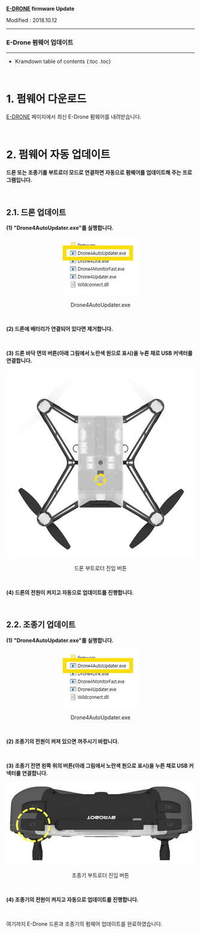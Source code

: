 **[E-DRONE](/documents/kr/products/e_drone/) firmware Update**

Modified : 2018.10.12

---

<h3>E-Drone 펌웨어 업데이트</h3>

---

* Kramdown table of contents
{:toc .toc}

<br>

# 1. 펌웨어 다운로드

[E-DRONE](/documents/kr/products/e_drone/) 페이지에서 최신 E-Drone 펌웨어를 내려받습니다.


<br>


# 2. 펌웨어 자동 업데이트

<b>드론 또는 조종기를 부트로더 모드로 연결하면 자동으로 펌웨어를 업데이트해 주는 프로그램입니다.</b>

<br>

## 2.1. 드론 업데이트

<b>(1) "Drone4AutoUpdater.exe"를 실행합니다.</b>

<div align="center">
    <img src="./images/2_folder_drone4autoupdater.jpg" alt="Drone4AutoUpdater.exe">
    <p>Drone4AutoUpdater.exe</p>
</div>
<br>

<b>(2) 드론에 배터리가 연결되어 있다면 제거합니다.</b>

<br>

<b>(3) 드론 바닥 면의 버튼(아래 그림에서 노란색 원으로 표시)을 누른 채로 USB 커넥터를 연결합니다.</b>

<div align="center">
    <img src="./images/2_1_e_drone_drone_bottom_bootloader_button.jpg" alt="drone bottom">
    <p>드론 부트로더 진입 버튼</p>
</div>
<br>

<b>(4) 드론의 전원이 켜지고 자동으로 업데이트를 진행합니다.</b>


<br>


## 2.2. 조종기 업데이트

<b>(1) "Drone4AutoUpdater.exe"를 실행합니다.</b>

<div align="center">
    <img src="./images/2_folder_drone4autoupdater.jpg" alt="Drone4AutoUpdater.exe">
    <p>Drone4AutoUpdater.exe</p>
</div>
<br>

<b>(2) 조종기의 전원이 켜져 있으면 꺼주시기 바랍니다.</b>

<br>

<b>(3) 조종기 전면 왼쪽 위의 버튼(아래 그림에서 노란색 원으로 표시)을 누른 채로 USB 커넥터를 연결합니다.</b>

<div align="center">
    <img src="./images/2_2_e_drone_controller_top_bootloader_button.jpg" alt="controller top">
    <p>조종기 부트로더 진입 버튼</p>
</div>
<br>

<b>(4) 조종기의 전원이 켜지고 자동으로 업데이트를 진행합니다.</b>


<br>


여기까지 E-Drone 드론과 조종기의 펌웨어 업데이트를 완료하였습니다.

